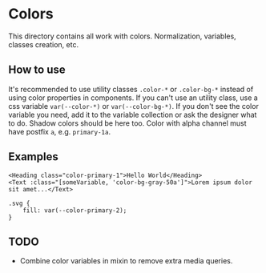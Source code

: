 # Colors

This directory contains all work with colors. Normalization, variables, classes creation, etc.

## How to use

It's recommended to use utility classes `.color-*` or `.color-bg-*` instead of using color properties in components. If you can't use an utility class, use a css variable `var(--color-*)` or `var(--color-bg-*)`. If you don't see the color variable you need, add it to the variable collection or ask the designer what to do. Shadow colors should be here too. Color with alpha channel must have postfix `a`, e.g. `primary-1a`.

## Examples

```
<Heading class="color-primary-1">Hello World</Heading>
<Text :class="[someVariable, 'color-bg-gray-50a']">Lorem ipsum dolor sit amet...</Text>

.svg {
	fill: var(--color-primary-2);
}
```

## TODO

- Combine color variables in mixin to remove extra media queries.
